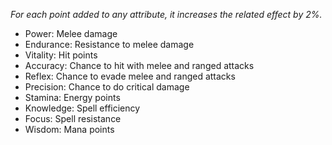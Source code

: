 *For each point added to any attribute, it increases the related effect by 2%.*

- Power: Melee damage
- Endurance: Resistance to melee damage
- Vitality: Hit points
- Accuracy: Chance to hit with melee and ranged attacks
- Reflex: Chance to evade melee and ranged attacks
- Precision: Chance to do critical damage
- Stamina: Energy points
- Knowledge: Spell efficiency
- Focus: Spell resistance
- Wisdom: Mana points
